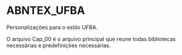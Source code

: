 # ABNTEX_UFBA
Personalizações para o estilo UFBA.

O arquivo Cap_00 é o arquivo principal que reune todas bibliotecas necessárias e predefinições necessárias.
